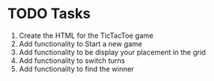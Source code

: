 # TODO Tasks

1. Create the HTML for the TicTacToe game
2. Add functionality to Start a new game
3. Add functionality to be display your placement in the grid
4. Add functionality to switch turns
5. Add functionality to find the winner